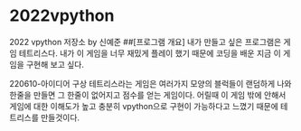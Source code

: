 # 2022vpython
2022 vpython 저장소 by 신예준
##[프로그램 개요]
내가 만들고 싶은 프로그램은 게임 테트리스다. 내가 이 게임을 너무 재밌게 플레이 했기 때문에 코딩을 배운 지금 이 게임을 구현해 보고 싶다.


220610-아이디어 구상
테트리스라는 게임은 여러가지 모양의 블럭들이 랜덤하게 나와 한줄을 만들면 그 한줄이 없어지고 점수를 얻는 게임이다. 어릴때 이 게임 밖에 안해서 게임에 대한 이해도가 높고 충분히 vpython으로 구현이 가능하다고 느꼈기 때문에 테트리스를 만들것이다. 
